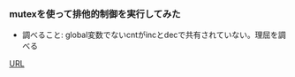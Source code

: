 ### mutexを使って排他的制御を実行してみた
- 調べること: global変数でないcntがincとdecで共有されていない。理屈を調べる

[URL](https://go.dev/play/p/6A2gRQqKEye)
